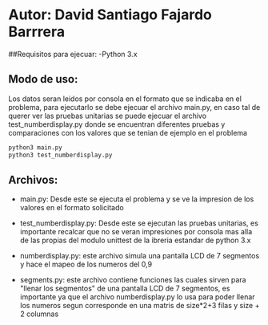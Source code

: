 # Autor: David Santiago Fajardo Barrrera

##Requisitos para ejecuar:
-Python 3.x


## Modo de uso:
Los datos seran leidos por consola en el formato que se indicaba en el problema, para ejecutarlo
se debe ejecuar el archivo main.py, en caso tal de querer ver las pruebas unitarias se puede ejecuar
el archivo test_numberdisplay.py donde se encuentran diferentes pruebas y comparaciones con los valores
que se tenian de ejemplo en el problema

```bash
python3 main.py
python3 test_numberdisplay.py
```

## Archivos:
* main.py: Desde este se ejecuta el problema y se ve la impresion de los valores en el formato solicitado

* test_numberdisplay.py: Desde este se ejecutan las pruebas unitarias, es importante recalcar que no se veran impresiones por consola mas alla de las propias del modulo unittest de la ibreria estandar de python 3.x

* numberdisplay.py: este archivo simula una pantalla LCD de 7 segmentos y hace el mapeo de los numeros del 0,9 

* segments.py: este archivo contiene funciones las cuales sirven para "llenar los segmentos" de una pantalla LCD de 7 segmentos, es importante ya que el archivo numberdisplay.py lo usa para poder llenar los numeros segun corresponde en una matris de size*2+3 filas y size + 2 columnas